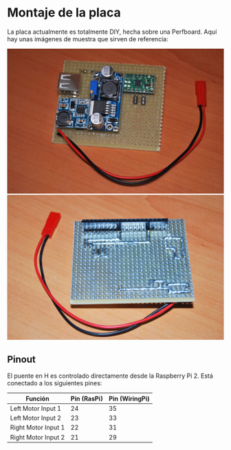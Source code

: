 # Montaje de la placa
La placa actualmente es totalmente DIY, hecha sobre una Perfboard. Aquí hay unas imágenes de muestra que sirven de referencia:

![Shield](../../../assets/RdAmbassador_shield.jpg)
![Shield back](../../../assets/RdAmbassador_shield_back.jpg)

## Pinout
El puente en H es controlado directamente desde la Raspberry Pi 2. Está conectado a los siguientes pines:

| Función | Pin (RasPi) | Pin (WiringPi) |
| ------- | ------------| -------------- |
| Left Motor Input 1 | 24 | 35 |
| Left Motor Input 2 | 23 | 33 |
| Right Motor Input 1 | 22 | 31 |
| Right Motor Input 2 | 21 | 29 |